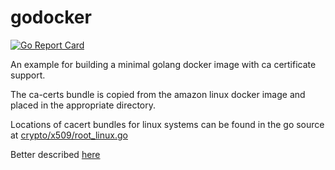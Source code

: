 # godocker

[![Go Report Card](https://goreportcard.com/badge/github.com/mlctrez/godocker)](https://goreportcard.com/report/github.com/mlctrez/godocker)

An example for building a minimal golang docker image with ca certificate support.

The ca-certs bundle is copied from the amazon linux docker image and placed in the appropriate directory.

Locations of cacert bundles for linux systems can be found in the go source at [crypto/x509/root_linux.go](https://golang.org/src/crypto/x509/root_linux.go)

Better described [here](https://blog.codeship.com/building-minimal-docker-containers-for-go-applications/)